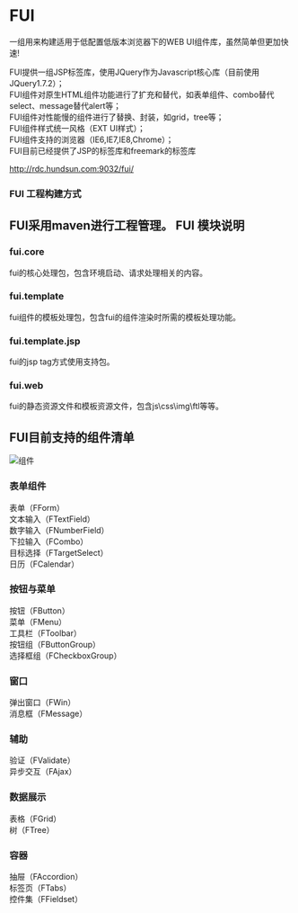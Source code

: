 FUI
===

一组用来构建适用于低配置低版本浏览器下的WEB UI组件库，虽然简单但更加快速!<br>

  FUI提供一组JSP标签库，使用JQuery作为Javascript核心库（目前使用JQuery1.7.2）；<br>
  FUI组件对原生HTML组件功能进行了扩充和替代，如表单组件、combo替代select、message替代alert等；<br>
  FUI组件对性能慢的组件进行了替换、封装，如grid，tree等；<br>
  FUI组件样式统一风格（EXT UI样式）；<br>
  FUI组件支持的浏览器（IE6,IE7,IE8,Chrome）；<br>
  FUI目前已经提供了JSP的标签库和freemark的标签库<br>

http://rdc.hundsun.com:9032/fui/
### FUI 工程构建方式
FUI采用maven进行工程管理。
FUI 模块说明
---
### fui.core
fui的核心处理包，包含环境启动、请求处理相关的内容。
### fui.template
fui组件的模板处理包，包含fui的组件渲染时所需的模板处理功能。
### fui.template.jsp
fui的jsp tag方式使用支持包。
### fui.web
fui的静态资源文件和模板资源文件，包含js\css\img\ftl等等。

FUI目前支持的组件清单
---
![组件](http://rdc.hundsun.com:9032/fui/resource/images/fui.png)

### 表单组件
表单（FForm）<br/>
文本输入（FTextField）<br/>
数字输入（FNumberField）<br/>
下拉输入（FCombo）<br/>
目标选择（FTargetSelect）<br/>
日历（FCalendar）<br/>
### 按钮与菜单
按钮（FButton）<br/>
菜单（FMenu）<br/>
工具栏（FToolbar）<br/>
按钮组（FButtonGroup）<br/>
选择框组（FCheckboxGroup）<br/>
### 窗口
弹出窗口（FWin）<br/>
消息框（FMessage）<br/>
### 辅助
验证（FValidate）<br/>
异步交互（FAjax）<br/>
### 数据展示
表格（FGrid）<br/>
树（FTree）<br/>
### 容器
抽屉（FAccordion）<br/>
标签页（FTabs）<br/>
控件集（FFieldset）<br/>

